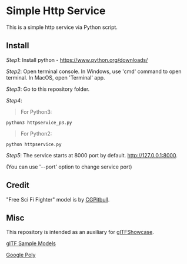 # Simple Http Service
This is a simple http service via Python script.

## Install
*Step1*: Install python - <https://www.python.org/downloads/>

*Step2*: Open terminal console. In Windows, use 'cmd' command to open terminal. In MacOS, open 'Terminal' app.

*Step3*: Go to this repository folder.

*Step4*:

>For Python3:

    python3 httpservice_p3.py

>For Python2:

    python httpservice.py

*Step5*:
    The service starts at 8000 port by default.
    <http://127.0.0.1:8000>.
    
  (You can use '--port' option to change service port)

## Credit
"Free Sci Fi Fighter" model is by [CGPitbull](https://sketchfab.com/CGPitbull).

## Misc
This repository is intended as an auxiliary for [glTFShowcase](https://www.vispolygon.com).


[glTF Sample Models](https://github.com/KhronosGroup/glTF-Sample-Models)

[Google Poly](https://poly.google.com/)